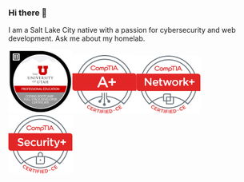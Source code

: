 ### Hi there 👋

<!--
**dotdlew/dotdlew** is a ✨ _special_ ✨ repository because its `README.md` (this file) appears on your GitHub profile.

Here are some ideas to get you started:

- 🔭 I’m currently working on ...
- 🌱 I’m currently learning ...
- 👯 I’m looking to collaborate on ...
- 🤔 I’m looking for help with ...
- 💬 Ask me about ...
- 📫 How to reach me: ...
- 😄 Pronouns: ...
- ⚡ Fun fact: ...

![alt text](https://github.com/dotdlew/dotdlew/blob/main/256x-coding-bootcamp-full-stack-developer-certificate.1.png?raw=true)
-->
I am a Salt Lake City native with a passion for cybersecurity and web development. Ask me about my homelab.

<img src="assets/images/UofU-VIRT-BO-FSF-PT-01-2021-U-B/256x-coding-bootcamp-full-stack-developer-certificate.1.png" width="128"><img src="assets/images/APlus%20Certified%20CE/APlus%20Logo%20Certified%20CE.png" width="128"><img src="assets/images/NetworkPlus%20Certified%20CE/NetworkPlus%20Logo%20Certified%20CE.png" width="128"><img src="assets/images/SecurityPlus%20Certified%20CE/SecurityPlus%20Logo%20Certified%20CE.png" width="128">
